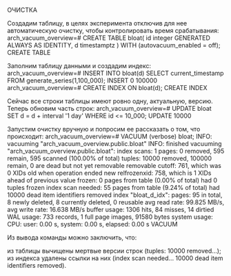 ОЧИСТКА

Создадим таблицу, в целях эксперимента отключив для нее автоматическую
очистку, чтобы контролировать время срабатывания: arch_vacuum_overview=#
CREATE TABLE bloat( id integer GENERATED ALWAYS AS IDENTITY, d
timestamptz ) WITH (autovacuum_enabled = off); CREATE TABLE

Заполним таблицу данными и создадим индекс: arch_vacuum_overview=#
INSERT INTO bloat(d) SELECT current_timestamp FROM
generate_series(1,100_000); INSERT 0 100000 arch_vacuum_overview=#
CREATE INDEX ON bloat(d); CREATE INDEX

Сейчас все строки таблицы имеют ровно одну, актуальную, версию. Теперь
обновим часть строк: arch_vacuum_overview=# UPDATE bloat SET d = d +
interval \'1 day\' WHERE id \<= 10_000; UPDATE 10000

Запустим очистку вручную и попросим ее рассказать о том, что происходит:
arch_vacuum_overview=# VACUUM (verbose) bloat; INFO: vacuuming
\"arch_vacuum_overview.public.bloat\" INFO: finished vacuuming
\"arch_vacuum_overview.public.bloat\": index scans: 1 pages: 0 removed,
595 remain, 595 scanned (100.00% of total) tuples: 10000 removed, 100000
remain, 0 are dead but not yet removable removable cutoff: 761, which
was 0 XIDs old when operation ended new relfrozenxid: 758, which is 1
XIDs ahead of previous value frozen: 0 pages from table (0.00% of total)
had 0 tuples frozen index scan needed: 55 pages from table (9.24% of
total) had 10000 dead item identifiers removed index \"bloat_d\_idx\":
pages: 95 in total, 8 newly deleted, 8 currently deleted, 0 reusable avg
read rate: 99.825 MB/s, avg write rate: 16.638 MB/s buffer usage: 1306
hits, 84 misses, 14 dirtied WAL usage: 733 records, 1 full page images,
91580 bytes system usage: CPU: user: 0.00 s, system: 0.00 s, elapsed:
0.00 s VACUUM

Из вывода команды можно заключить, что:

из таблицы вычищены мертвые версии строк (tuples: 10000 removed\...); из
индекса удалены ссылки на них (index scan needed\... 10000 dead item
identifiers removed).
